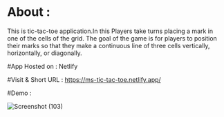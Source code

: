 # About :
 This is tic-tac-toe application.In this Players take turns placing a mark in one of the cells of the grid. 
The goal of the game is for players to position their marks so that they make a continuous line of three cells vertically, horizontally, or diagonally.

#App Hosted on :
Netlify

#Visit & Short URL :
 https://ms-tic-tac-toe.netlify.app/

#Demo : 

![Screenshot (103)](https://user-images.githubusercontent.com/86542840/232196212-07aa7cb9-0ccf-4576-90c7-e19a9eea4cc0.png)


